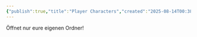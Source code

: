 ```yaml
---
{"publish":true,"title":"Player Characters","created":"2025-08-14T00:38:49.198+02:00","modified":"2025-08-14T00:59:21.869+02:00","cssclasses":""}
---
```


Öffnet nur eure eigenen Ordner!